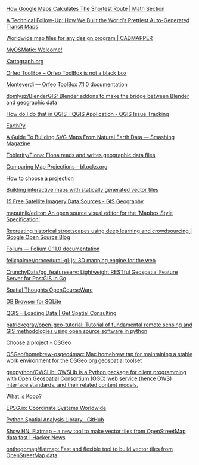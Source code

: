 [How Google Maps Calculates The Shortest Route | Math Section](https://mathsection.com/how-google-maps-calculates-the-shortest-route/?cookie-state-change=1546220286234)  

[A Technical Follow-Up: How We Built the World’s Prettiest Auto-Generated Transit Maps](https://medium.com/transit-app/how-we-built-the-worlds-prettiest-auto-generated-transit-maps-12d0c6fa502f)  

[Worldwide map files for any design program | CADMAPPER](https://cadmapper.com/)  

[MyOSMatic: Welcome!](https://maposmatic.osm-baustelle.de/)  

[Kartograph.org](http://kartograph.org/)  

[Orfeo ToolBox – Orfeo ToolBox is not a black box](https://www.orfeo-toolbox.org/)  

[Monteverdi — Orfeo ToolBox 7.1.0 documentation](https://www.orfeo-toolbox.org/CookBook/Monteverdi.html)  

[domlysz/BlenderGIS: Blender addons to make the bridge between Blender and geographic data](https://github.com/domlysz/BlenderGIS)  

[How do I do that in QGIS - QGIS Application - QGIS Issue Tracking](https://issues.qgis.org/projects/qgis/wiki/How_do_I_do_that_in_QGIS)

[EarthPy](http://earthpy.org/)

[A Guide To Building SVG Maps From Natural Earth Data — Smashing Magazine](https://www.smashingmagazine.com/2015/09/making-svg-maps-from-natural-earth-data/)

[Toblerity/Fiona: Fiona reads and writes geographic data files](https://github.com/Toblerity/Fiona)

[Comparing Map Projections - bl.ocks.org](https://bl.ocks.org/syntagmatic/ba569633d51ebec6ec6e)

[How to choose a projection](http://www.geo.hunter.cuny.edu/~jochen/gtech201/lectures/lec6concepts/map%20coordinate%20systems/how%20to%20choose%20a%20projection.htm)

[Building interactive maps with statically generated vector tiles](https://www.monades.dev/building-interactive-maps-with-statically-generated-vector-tiles/)

[15 Free Satellite Imagery Data Sources - GIS Geography](https://gisgeography.com/free-satellite-imagery-data-list/)

[maputnik/editor: An open source visual editor for the 'Mapbox Style Specification'](https://github.com/maputnik/editor)

[Recreating historical streetscapes using deep learning and crowdsourcing | Google Open Source Blog](https://opensource.googleblog.com/2020/09/recreating-historical-streetscapes.html?m=1)

[Folium — Folium 0.11.0 documentation](https://python-visualization.github.io/folium/index.html#)

[felixpalmer/procedural-gl-js: 3D mapping engine for the web](https://github.com/felixpalmer/procedural-gl-js/)

[CrunchyData/pg_featureserv: Lightweight RESTful Geospatial Feature Server for PostGIS in Go](https://github.com/CrunchyData/pg_featureserv)

[Spatial Thoughts OpenCourseWare](https://courses.spatialthoughts.com/)

[DB Browser for SQLite](https://sqlitebrowser.org/)

[QGIS – Loading Data | Get Spatial Consulting](https://getspatial.com/gisblog/qgis-loading-data/)

[patrickcgray/open-geo-tutorial: Tutorial of fundamental remote sensing and GIS methodologies using open source software in python](https://github.com/patrickcgray/open-geo-tutorial)

[Choose a project - OSGeo](https://www.osgeo.org/choose-a-project/)

[OSGeo/homebrew-osgeo4mac: Mac homebrew tap for maintaining a stable work environment for the OSGeo.org geospatial toolset](https://github.com/OSGeo/homebrew-osgeo4mac)

[geopython/OWSLib: OWSLib is a Python package for client programming with Open Geospatial Consortium (OGC) web service (hence OWS) interface standards, and their related content models.](https://github.com/geopython/OWSLib)

[What is Koop?](https://koopjs.github.io/docs/basics/what-is-koop)

[EPSG.io: Coordinate Systems Worldwide](http://epsg.io/)

[Python Spatial Analysis Library · GitHub](https://github.com/pysal)

[Show HN: Flatmap – a new tool to make vector tiles from OpenStreetMap data fast | Hacker News](https://news.ycombinator.com/item?id=28986762)

[onthegomap/flatmap: Fast and flexible tool to build vector tiles from OpenStreetMap data](https://github.com/onthegomap/flatmap)
